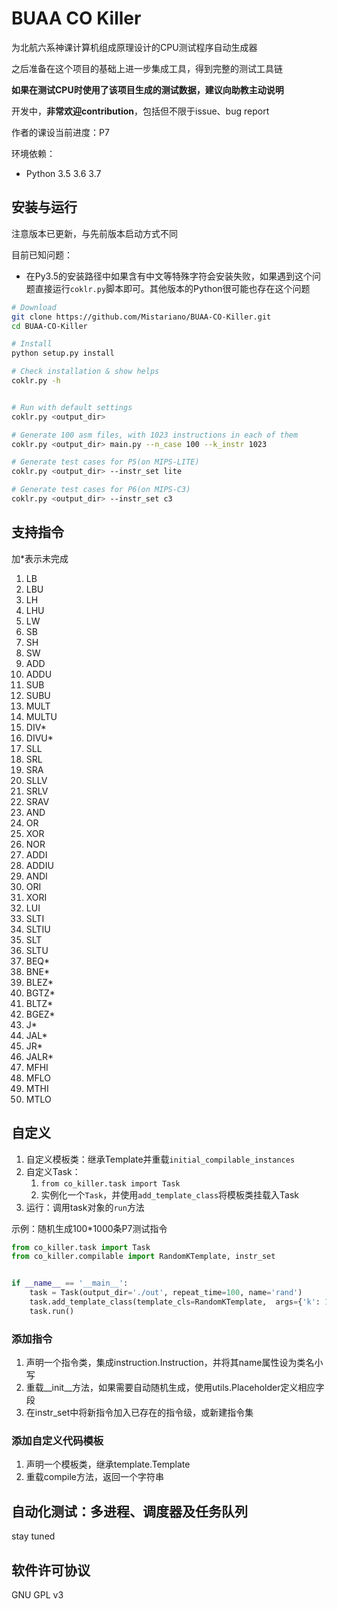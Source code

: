# BUAA CO Killer

为北航六系神课计算机组成原理设计的CPU测试程序自动生成器

之后准备在这个项目的基础上进一步集成工具，得到完整的测试工具链

**如果在测试CPU时使用了该项目生成的测试数据，建议向助教主动说明**

开发中，**非常欢迎contribution**，包括但不限于issue、bug report

作者的课设当前进度：P7

环境依赖：
- Python 3.5 3.6 3.7


## 安装与运行

注意版本已更新，与先前版本启动方式不同

目前已知问题：
- 在Py3.5的安装路径中如果含有中文等特殊字符会安装失败，如果遇到这个问题直接运行`coklr.py`脚本即可。其他版本的Python很可能也存在这个问题

```bash
# Download
git clone https://github.com/Mistariano/BUAA-CO-Killer.git
cd BUAA-CO-Killer

# Install
python setup.py install

# Check installation & show helps
coklr.py -h
```

```bash

# Run with default settings
coklr.py <output_dir>

# Generate 100 asm files, with 1023 instructions in each of them
coklr.py <output_dir> main.py --n_case 100 --k_instr 1023

# Generate test cases for P5(on MIPS-LITE)
coklr.py <output_dir> --instr_set lite

# Generate test cases for P6(on MIPS-C3)
coklr.py <output_dir> --instr_set c3
```

## 支持指令

加*表示未完成

1.	LB
2.	LBU
3.	LH
4.	LHU
5.	LW
6.	SB
7.	SH
8.	SW
9.	ADD
10.	ADDU
11.	SUB
12.	SUBU
13.	MULT
14.	MULTU
15.	DIV*
16.	DIVU*
17.	SLL
18.	SRL
19.	SRA
20.	SLLV
21.	SRLV
22.	SRAV
23.	AND
24.	OR
25.	XOR
26.	NOR
27.	ADDI
28.	ADDIU
29.	ANDI
30.	ORI
31.	XORI
32.	LUI
33.	SLTI
34.	SLTIU
35.	SLT
36.	SLTU
37.	BEQ*
38.	BNE*
39.	BLEZ*
40.	BGTZ*
41.	BLTZ*
42.	BGEZ*
43.	J*
44.	JAL*
45.	JR*
46.	JALR*
47.	MFHI
48.	MFLO
49.	MTHI
50.	MTLO

## 自定义

1. 自定义模板类：继承Template并重载`initial_compilable_instances`
2. 自定义Task：
    1. `from co_killer.task import Task`
    2. 实例化一个`Task`，并使用`add_template_class`将模板类挂载入Task
3. 运行：调用task对象的`run`方法

示例：随机生成100*1000条P7测试指令
```python
from co_killer.task import Task
from co_killer.compilable import RandomKTemplate, instr_set


if __name__ == '__main__':
    task = Task(output_dir='./out', repeat_time=100, name='rand')
    task.add_template_class(template_cls=RandomKTemplate,  args={'k': 1000, 'instr_set': instr_set.MIPS_C4_SUBSET})
    task.run()
```


### 添加指令

1. 声明一个指令类，集成instruction.Instruction，并将其name属性设为类名小写
2. 重载__init__方法，如果需要自动随机生成，使用utils.Placeholder定义相应字段
3. 在instr_set中将新指令加入已存在的指令级，或新建指令集

### 添加自定义代码模板

1. 声明一个模板类，继承template.Template
2. 重载compile方法，返回一个字符串

## 自动化测试：多进程、调度器及任务队列

stay tuned

## 软件许可协议

GNU GPL v3
